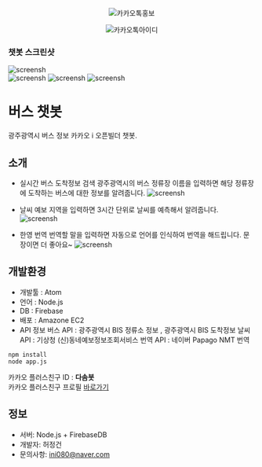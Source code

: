 <div align="center">

  ![카카오톡홍보](./screenshot/kakao_guide.png)

  ![카카오톡아이디](./screenshot/kakao_id.png)
</div>


### 챗봇 스크린샷
![screensh](./screenshot/screenshot1.jpg)  
![screensh](./screenshot/screenshot2.jpg)
![screensh](./screenshot/screenshot3.jpg)
![screensh](./screenshot/screenshot4.jpg)

# 버스 챗봇
광주광역시 버스 정보 카카오 i 오픈빌더 챗봇.

## 소개
  - 실시간 버스 도착정보 검색
광주광역시의 버스 정류장 이름을 입력하면 해당 정류장에 도착하는 버스에 대한 정보를 알려줍니다.
![screensh](./screenshot/screenshot5.jpg)

 - 날씨 예보
지역을 입력하면 3시간 단위로 날씨를 예측해서 알려줍니다.
![screensh](./screenshot/screenshot6.jpg)

 - 한영 번역
번역할 말을 입력하면 자동으로 언어를 인식하여 번역을 해드립니다. 문장이면 더 좋아요~
![screensh](./screenshot/screenshot7.jpg)

## 개발환경
- 개발툴 : Atom
- 언어 : Node.js
- DB : Firebase
- 배포 : Amazone EC2
- API 정보
버스 API : 광주광역시 BIS 정류소 정보 , 광주광역시 BIS 도착정보
날씨 API : 기상청 (신)동네예보정보조회서비스
번역 API : 네이버 Papago NMT 번역

```
npm install
node app.js
```

카카오 플러스친구 ID : <b>다솜봇</b>  
카카오 플러스친구 프로필 [바로가기](http://pf.kakao.com/_xhnFbT)

## 정보
- 서버: Node.js + FirebaseDB
- 개발자: 허정건
- 문의사항: ini080@naver.com
